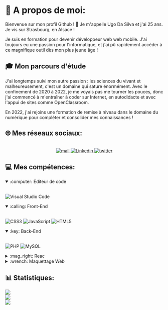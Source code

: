 # 💫 A propos de moi:
Bienvenue sur mon profil Github ! 👋
Je m'appelle Ugo Da Silva et j'ai 25 ans. Je vis sur Strasbourg, en Alsace ! 

Je suis en formation pour devenir développeur web web mobile. J'ai toujours eu une passion pour l'informatique, et j'ai pû rapidement accéder à ce magnifique outil dès mon plus jeune âge !

## 🎓 Mon parcours d'étude 
J'ai longtemps suivi mon autre passion : les sciences du vivant et malheureusement, c'est un domaine qui sature énormément.
Avec le confinement de 2020 à 2022, je me voyais pas me tourner les pouces, donc j'ai commencé à m'entraîner à coder sur Internet, en autodidacte et avec l'appui de sites comme OpenClassroom.

En 2022, j'ai rejoins une formation de remise à niveau dans le domaine du numérique pour compléter et consolider mes connaissances !


## 🌐 Mes réseaux sociaux:

<p align="center">
  <br/>
  <a href="mailto:ugodasilva67@gmail.com?subject=Bonjour !" target="_blank">
    <img alt="mail"  src=https://img.shields.io/badge/Gmail-D14836?style=for-the-badge&logo=gmail&logoColor=white />
  </a>
  <a href="https://www.linkedin.com/in/ugo-da-silva-990a90139/" target="_blank">
    <img alt="Linkedin"  src=https://img.shields.io/badge/LinkedIn-0077B5?style=for-the-badge&logo=linkedin&logoColor=white />
  </a>
  <a href="https://twitter.com/Ugholol" target="_blank">
    <img alt="twitter"  src=https://img.shields.io/badge/Twitter-1DA1F2?style=for-the-badge&logo=twitter&logoColor=white />
  </a>
</p>

## 💻 Mes compétences:
<details open>
<summary>:computer: Editeur de code</summary>

<br>![Visual Studio Code](https://img.shields.io/static/v1?style=for-the-badge&message=Visual+Studio+Code&color=007ACC&logo=Visual+Studio+Code&logoColor=FFFFFF&label=)
</details>

<details open>
<summary>:calling: Front-End</summary> 
  
<br>![CSS3](https://img.shields.io/badge/css3-%231572B6.svg?style=for-the-badge&logo=css3&logoColor=white) 
![JavaScript](https://img.shields.io/badge/javascript-%23323330.svg?style=for-the-badge&logo=javascript&logoColor=%23F7DF1E) ![HTML5](https://img.shields.io/badge/html5-%23E34F26.svg?style=for-the-badge&logo=html5&logoColor=white)
</details>
  
<details open>
<summary>:key: Back-End</summary> 
  
<br>![PHP](https://img.shields.io/badge/php-%23777BB4.svg?style=for-the-badge&logo=php&logoColor=white) 
![MySQL](https://img.shields.io/badge/mysql-%2300f.svg?style=for-the-badge&logo=mysql&logoColor=white) 
</details>
 
<details>
<summary>:mag_right: Reac</summary>
  
<br>![Symfony](https://img.shields.io/badge/symfony-%23000000.svg?style=for-the-badge&logo=symfony&logoColor=white) 
![Bootstrap](https://img.shields.io/badge/bootstrap-%23563D7C.svg?style=for-the-badge&logo=bootstrap&logoColor=white)
</details>
  
<details>
<summary>:wrench: Maquettage Web</summary>
  
<br>![Figma](https://img.shields.io/badge/figma-%23F24E1E.svg?style=for-the-badge&logo=figma&logoColor=white) 
![Canva](https://img.shields.io/badge/Canva-%2300C4CC.svg?style=for-the-badge&logo=Canva&logoColor=white)
</details>

## 📊 Statistiques:

![](https://github-readme-stats.vercel.app/api?username=Articvolt&theme=slateorange&hide_border=false&include_all_commits=false&count_private=true)<br/>
![](https://github-readme-streak-stats.herokuapp.com/?user=Articvolt&theme=slateorange&hide_border=false)<br/>
![](https://github-readme-stats.vercel.app/api/top-langs/?username=Articvolt&theme=slateorange&hide_border=false&include_all_commits=false&count_private=true&layout=compact)



<!--
**Articvolt/Articvolt** is a ✨ _special_ ✨ repository because its `README.md` (this file) appears on your GitHub profile.
-->
